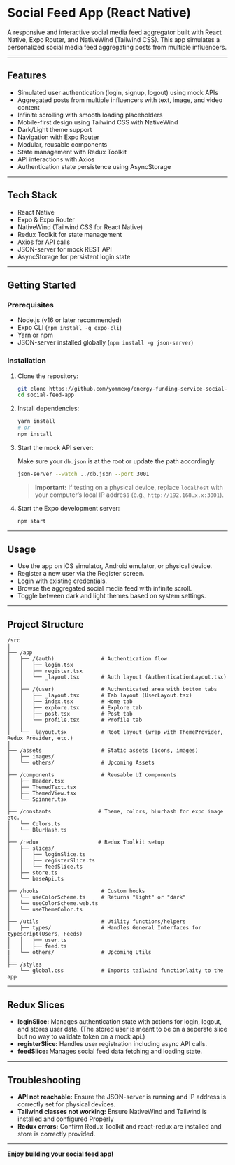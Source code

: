 # Social Feed App (React Native)

A responsive and interactive social media feed aggregator built with React Native, Expo Router, and NativeWind (Tailwind CSS). This app simulates a personalized social media feed aggregating posts from multiple influencers.

---

## Features

- Simulated user authentication (login, signup, logout) using mock APIs
- Aggregated posts from multiple influencers with text, image, and video content
- Infinite scrolling with smooth loading placeholders
- Mobile-first design using Tailwind CSS with NativeWind
- Dark/Light theme support
- Navigation with Expo Router
- Modular, reusable components
- State management with Redux Toolkit
- API interactions with Axios
- Authentication state persistence using AsyncStorage

---

## Tech Stack

- React Native
- Expo & Expo Router
- NativeWind (Tailwind CSS for React Native)
- Redux Toolkit for state management
- Axios for API calls
- JSON-server for mock REST API
- AsyncStorage for persistent login state

---

## Getting Started

### Prerequisites

- Node.js (v16 or later recommended)
- Expo CLI (`npm install -g expo-cli`)
- Yarn or npm
- JSON-server installed globally (`npm install -g json-server`)

### Installation

1. Clone the repository:

   ```bash
   git clone https://github.com/yommexg/energy-funding-service-social-feed-mobile-app.git
   cd social-feed-app
   ```

2. Install dependencies:

   ```bash
   yarn install
   # or
   npm install
   ```

3. Start the mock API server:

   Make sure your `db.json` is at the root or update the path accordingly.

   ```bash
   json-server --watch ../db.json --port 3001
   ```

   > **Important:** If testing on a physical device, replace `localhost` with your computer’s local IP address (e.g., `http://192.168.x.x:3001`).

4. Start the Expo development server:

   ```bash
   npm start
   ```

---

## Usage

- Use the app on iOS simulator, Android emulator, or physical device.
- Register a new user via the Register screen.
- Login with existing credentials.
- Browse the aggregated social media feed with infinite scroll.
- Toggle between dark and light themes based on system settings.

---

## Project Structure

```
/src
│
├── /app
│   ├── /(auth)               # Authentication flow
│   │   ├── login.tsx
│   │   ├── register.tsx
│   │   └── _layout.tsx       # Auth layout (AuthenticationLayout.tsx)
│   │
│   ├── /(user)               # Authenticated area with bottom tabs
│   │   ├── _layout.tsx       # Tab layout (UserLayout.tsx)
│   │   ├── index.tsx         # Home tab
│   │   ├── explore.tsx       # Explore tab
│   │   ├── post.tsx          # Post tab
│   │   └── profile.tsx       # Profile tab
│   │
│   └── _layout.tsx           # Root layout (wrap with ThemeProvider, Redux Provider, etc.)
│
├── /assets                   # Static assets (icons, images)
│   ├── images/
│   └── others/               # Upcoming Assets
│
├── /components               # Reusable UI components
│   ├── Header.tsx
│   ├── ThemedText.tsx
│   ├── ThemedView.tsx
│   └── Spinner.tsx
│
├── /constants               # Theme, colors, bLurhash for expo image etc.
│   └── Colors.ts
│   └── BlurHash.ts
│
├── /redux                   # Redux Toolkit setup
│   ├── slices/
│   │   ├── loginSlice.ts
│   │   ├── registerSlice.ts
│   │   └── feedSlice.ts
│   ├── store.ts
│   └── baseApi.ts
│
├── /hooks                    # Custom hooks
│   └── useColorScheme.ts     # Returns "light" or "dark"
│   └── useColorScheme.web.ts
│   └── useThemeColor.ts
│
├── /utils                    # Utility functions/helpers
│   ├── types/                # Handles General Interfaces for typescript(Users, Feeds)
│   │   ├── user.ts
│   │   ├── feed.ts
|   └── others/               # Upcoming Utils
│
├── /styles
    └── global.css            # Imports tailwind functionlaity to the app
```

---

## Redux Slices

- **loginSlice:** Manages authentication state with actions for login, logout, and stores user data.
  (The stored user is meant to be on a seperate slice but no way to validate token on a mock api.)
- **registerSlice:** Handles user registration including async API calls.
- **feedSlice:** Manages social feed data fetching and loading state.

---

## Troubleshooting

- **API not reachable:** Ensure the JSON-server is running and IP address is correctly set for physical devices.
- **Tailwind classes not working:** Ensure NativeWind and Tailwind is installed and configured Properly
- **Redux errors:** Confirm Redux Toolkit and react-redux are installed and store is correctly provided.

---

**Enjoy building your social feed app!**
